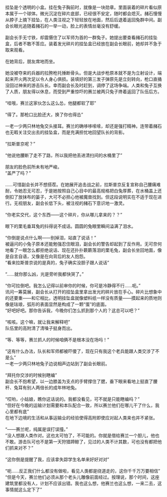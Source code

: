 挂坠是个透明的小盒。挂在兔子胸前时，就像是一块勋章。里面装着的碎片看似原本属于一个球体。微光沉淀在碎片底部，已经很不安定，随时都会熄灭。赭石慢慢从脖子上摘下挂坠，在人类注视之下轻轻放在地面，然后后退着返回兔群中间。副会长眼光追随着赭石的一举一动，脸上的表情丝毫没有舒缓。\
\
副会长手无寸铁，却震慑住了以军师为首的一群兔子。她提出要查看赭石的挂坠盒，后者不敢不答应。装着发光碎片的挂坠盒已经放在副会长眼前，她却并不急于取来观看。\
\
在她背后，朋友席地而坐。\
\
她没被夺来的兵器的拉胯枪托捶断骨头。但是大战步枪原本就不是为立射设计，端起来开火两次足以令人身心俱损。装填好的第三发子弹原先是立刻转向，枪口直捅没回过神来的游击队长。幸而副会长及时赶到，调停了这场争端。人类和兔子互换了人质，朋友得以休息，而受到严重惊吓的赛兰被两只兔子搀着返回了队伍后方。\
\
“哇哦，赛兰这家伙怎么这么怂，他腿都软了耶”\
\
“得了。那枪口比脸还大，换了你也得怂”\
\
一老一少两只林地兔交头接耳。赛兰的确哆哆嗦嗦，却还是强打精神。连带着赭石也无暇关注交出去的挂坠盒，而是充满担忧地回望队长的背影。\
\
“拉斯普京呢？”\
\
“他说他腰断了走不了路，所以我把他丢进清扫间的水桶里了”\
\
朋友的脸色前所未有地严峻。\
“盖严了吗？”\
\
……可惜副会长并不想搭茬。在她展开追击战之前，拉斯普京反复宣称自己腰痛难耐，令她忍无可忍，于是她按照自己心目中的最高规格把白兔厚葬，在水桶盖上还倒扣了放抹布的篓子，大可不必担心他被魔兽找到。但这段说明实在不适于现在进行。无视朋友，副会长低下头，被注视的赭石下意识地一激灵。\
\
“你老实交代，这个东西——这个碎片，你从哪儿拿来的？？”\
\
眼下的栗毛垂耳兔的抖得说不成话。圆圆的兔眼里瞬间溢满了泪水。\
\
“你倒是说点什么啊——别掉泪，站直了说话！”\
被逼问的小兔子原本还能勉强忍住眼泪，副会长的警告却起到了反作用。无可奈何地看了一眼怎么都拒绝说话、现在还扑扑簌簌落泪的栗毛兔，副会长坐回地面，像是自言自语，又像是在向背后的友人抱怨。\
“看来拉斯普京说的是真的，兔子确实没胆子跟人说话”\
\
“……就你那么凶，光是旁听我都快哭了。”\
\
“你可拉倒吧。我怎么记得以前审你的时候，你可是冷静得不行……呃。”\
讯问一筹莫展，副会长从打开的挂坠盒里拿出发光的碎片放在手心。碎片比想象中的还要重——和它相比，透明挂坠盒就像塑料纸一样没有质量——摸起来的质地则像是珐琅，弧形的表面显然是构成了一颗“蛋”的底面。\
“好吧好吧。那你告诉我，今晚你们怎么抓到那个人的？这总可以吧？”\
\
“咳咳。这个嘛，就让我来解释吧”\
队伍里的高附清了清嗓子挺身而出。\
\
“等、等等，赛兰抓人的时候咱俩不是根本没在场吗！”\
\
“这有什么办法，队长和军师都被吓傻了，现在只有我这个老兵能跟人类交涉了不是么”\
一老一少两只林地兔子边说相声边站到了副会长眼前。\
\
“拜托你交涉的时候别瞎编”\
副会长不抱希望，以一边膝盖为支点的手臂撑住了腮，垂下眼来看地上挺直了腰杆、兔耳有别人两倍长的成年林地兔。\
\
“哎哟，小姑娘，瞧你这话说的。我都没看见，可不就是只能瞎编吗？”\
“但好在今晚的运输计划需要和本队配合一致，所以赛兰他们在哪儿干了什么，我心里都有底”\
在地下边境的生活和从事运输业的经验使得高附即使应对起人类来也并不紧张。\
\
“——赛兰呢，纯属是误打误撞。”\
“没人想跟人类作对。这也太可怕了，不可能的。你就是借给赛兰一个胆儿，他也不敢。游击队可也不是第一天狩猎蹄鲸了，见过的人类不计其数，可也没有都把他们抓来对不？”\
\
“这你倒是提醒了我，应该拿失踪学生名单来好好对对”\
\
“呃……反正我们什么都没有做啦，看见人类都是绕道走的，这你千千万万要相信”\
“但是今天，赛兰他们必须从那个老头儿雕像前面经过。按理说，那个时间，这座建筑里都没有人，计划不应该出错。我也这么想，他赛兰也这么想，一来二去，这事情就这么定下了”
